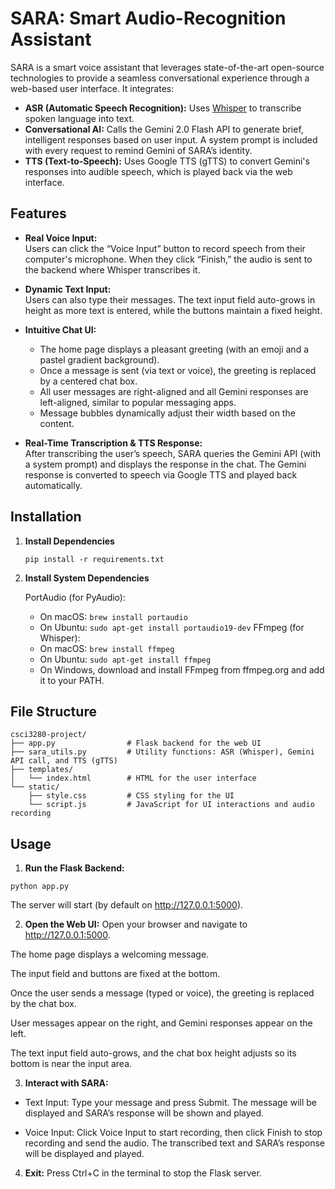 # SARA: Smart Audio-Recognition Assistant

SARA is a smart voice assistant that leverages state-of-the-art open-source technologies to provide a seamless conversational experience through a web-based user interface. It integrates:

- **ASR (Automatic Speech Recognition):** Uses [Whisper](https://github.com/openai/whisper) to transcribe spoken language into text.
- **Conversational AI:** Calls the Gemini 2.0 Flash API to generate brief, intelligent responses based on user input. A system prompt is included with every request to remind Gemini of SARA’s identity.
- **TTS (Text-to-Speech):** Uses Google TTS (gTTS) to convert Gemini's responses into audible speech, which is played back via the web interface.

## Features

- **Real Voice Input:**  
  Users can click the “Voice Input” button to record speech from their computer's microphone. When they click “Finish,” the audio is sent to the backend where Whisper transcribes it.

- **Dynamic Text Input:**  
  Users can also type their messages. The text input field auto-grows in height as more text is entered, while the buttons maintain a fixed height.

- **Intuitive Chat UI:**

  - The home page displays a pleasant greeting (with an emoji and a pastel gradient background).
  - Once a message is sent (via text or voice), the greeting is replaced by a centered chat box.
  - All user messages are right-aligned and all Gemini responses are left-aligned, similar to popular messaging apps.
  - Message bubbles dynamically adjust their width based on the content.

- **Real-Time Transcription & TTS Response:**  
  After transcribing the user’s speech, SARA queries the Gemini API (with a system prompt) and displays the response in the chat. The Gemini response is converted to speech via Google TTS and played back automatically.

## Installation

1. **Install Dependencies**

   ```
   pip install -r requirements.txt
   ```

2. **Install System Dependencies**

   PortAudio (for PyAudio):

   - On macOS: `brew install portaudio`
   - On Ubuntu: `sudo apt-get install portaudio19-dev`
     FFmpeg (for Whisper):
   - On macOS: `brew install ffmpeg`
   - On Ubuntu: `sudo apt-get install ffmpeg`
   - On Windows, download and install FFmpeg from ffmpeg.org and add it to your PATH.

## File Structure

```
csci3280-project/
├── app.py                # Flask backend for the web UI
├── sara_utils.py         # Utility functions: ASR (Whisper), Gemini API call, and TTS (gTTS)
├── templates/
│   └── index.html        # HTML for the user interface
└── static/
    ├── style.css         # CSS styling for the UI
    └── script.js         # JavaScript for UI interactions and audio recording
```

## Usage

1. **Run the Flask Backend:**

```
python app.py
```

The server will start (by default on http://127.0.0.1:5000).

2. **Open the Web UI:** Open your browser and navigate to http://127.0.0.1:5000.

The home page displays a welcoming message.

The input field and buttons are fixed at the bottom.

Once the user sends a message (typed or voice), the greeting is replaced by the chat box.

User messages appear on the right, and Gemini responses appear on the left.

The text input field auto-grows, and the chat box height adjusts so its bottom is near the input area.

3. **Interact with SARA:**

- Text Input: Type your message and press Submit. The message will be displayed and SARA’s response will be shown and played.

- Voice Input: Click Voice Input to start recording, then click Finish to stop recording and send the audio. The transcribed text and SARA’s response will be displayed and played.

4. **Exit:** Press Ctrl+C in the terminal to stop the Flask server.
